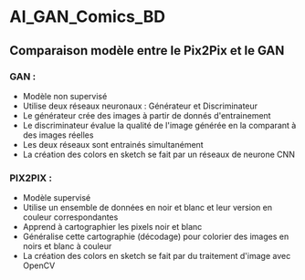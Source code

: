 # AI_GAN_Comics_BD
## Comparaison modèle entre le Pix2Pix et le GAN

### GAN :

- Modèle non supervisé
- Utilise deux réseaux neuronaux : Générateur et Discriminateur
- Le générateur crée des images à partir de donnés d'entrainement
- Le discriminateur évalue la qualité de l'image générée en la comparant à des images réelles
- Les deux réseaux sont entrainés simultanément
- La création des colors en sketch se fait par un réseaux de neurone CNN

### PIX2PIX : 

- Modèle supervisé
- Utilise un ensemble de données en noir et blanc et leur version en couleur correspondantes
- Apprend à cartographier les pixels noir et blanc
- Généralise cette cartographie (décodage) pour colorier des images en noirs et blanc à couleur
- La création des colors en sketch se fait par du traitement d'image avec OpenCV

